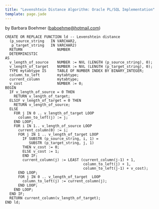 ```yaml
---
title: "Levenshtein Distance Algorithm: Oracle PL/SQL Implementation"
template: page.jade
---
```


by Barbara Boehmer (baboehme@hotmail.com)

	CREATE OR REPLACE FUNCTION ld -- Levenshtein distance
	  (p_source_string   IN VARCHAR2,
	   p_target_string   IN VARCHAR2)
	  RETURN                NUMBER
	  DETERMINISTIC
	AS
	  v_length_of_source    NUMBER := NVL (LENGTH (p_source_string), 0);
	  v_length_of_target    NUMBER := NVL (LENGTH (p_target_string), 0);
	  TYPE mytabtype IS     TABLE OF NUMBER INDEX BY BINARY_INTEGER;
	  column_to_left        mytabtype;
	  current_column        mytabtype;
	  v_cost                NUMBER := 0;
	BEGIN
	  IF v_length_of_source = 0 THEN
		RETURN v_length_of_target;
	  ELSIF v_length_of_target = 0 THEN
		RETURN v_length_of_source;
	  ELSE
		FOR j IN 0 .. v_length_of_target LOOP
		  column_to_left(j) := j;
		END LOOP;
		FOR i IN 1.. v_length_of_source LOOP
		  current_column(0) := i;
		  FOR j IN 1 .. v_length_of_target LOOP
			IF SUBSTR (p_source_string, i, 1) =
			   SUBSTR (p_target_string, j, 1)
			THEN v_cost := 0;
			ELSE v_cost := 1;
			END IF;
			current_column(j) := LEAST (current_column(j-1) + 1,
										column_to_left(j) + 1,
										column_to_left(j-1) + v_cost);
		  END LOOP;
		  FOR j IN 0 .. v_length_of_target  LOOP
			column_to_left(j) := current_column(j);
		  END LOOP;
		END LOOP;
	  END IF;
	  RETURN current_column(v_length_of_target);
	END ld;
